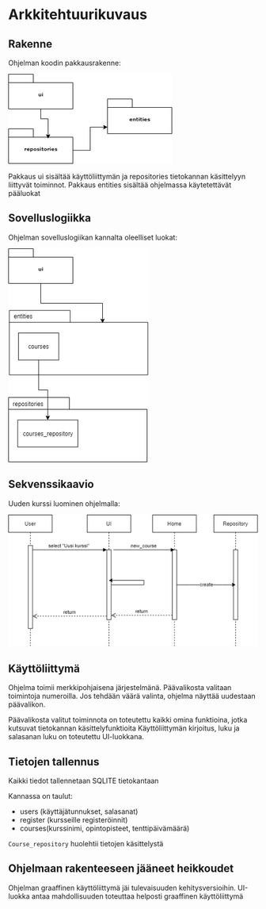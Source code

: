 # Arkkitehtuurikuvaus

## Rakenne

Ohjelman koodin pakkausrakenne:

![Pakkausrakenne](kuvat/pakkaus.png)

Pakkaus ui sisältää käyttöliittymän ja repositories tietokannan käsittelyyn liittyvät toiminnot. Pakkaus entities sisältää ohjelmassa käytetettävät pääluokat

## Sovelluslogiikka

Ohjelman sovelluslogiikan kannalta oleelliset luokat:

![Pakkausrakenne ja luokat](kuvat/luokat.png)

## Sekvenssikaavio

Uuden kurssi luominen ohjelmalla:

![Sekvenssikaavio](kuvat/sekvenssi.png)

## Käyttöliittymä

Ohjelma toimii merkkipohjaisena järjestelmänä. Päävalikosta valitaan toimintoja numeroilla.
Jos tehdään väärä valinta, ohjelma näyttää uudestaan päävalikon. 

Päävalikosta valitut toiminnota on toteutettu kaikki omina funktioina, jotka kutsuvat tietokannan käsittelyfunktioita
Käyttöliittymän kirjoitus, luku ja salasanan luku on toteutettu UI-luokkana.

## Tietojen tallennus

Kaikki tiedot tallennetaan SQLITE tietokantaan

Kannassa on taulut: 
- users (käyttäjätunnukset, salasanat)
- register (kursseille registeröinnit)
- courses(kurssinimi, opintopisteet, tenttipäivämäärä)

`Course_repository` huolehtii tietojen käsittelystä

## Ohjelmaan rakenteeseen jääneet heikkoudet

Ohjelman graaffinen käyttöliittymä jäi tulevaisuuden kehitysversioihin. UI-luokka antaa mahdollisuuden toteuttaa helposti graaffinen käyttöliittymä
